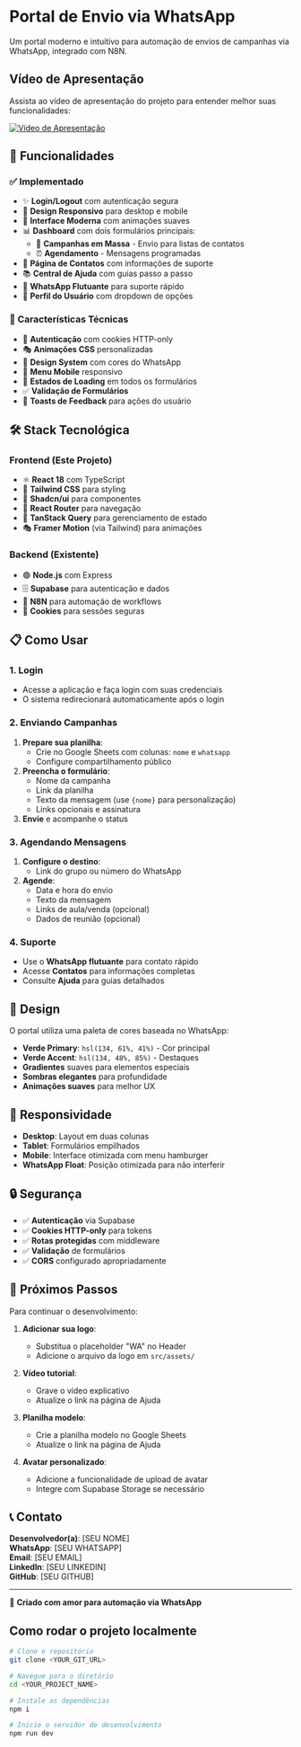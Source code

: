 


# Portal de Envio via WhatsApp

Um portal moderno e intuitivo para automação de envios de campanhas via WhatsApp, integrado com N8N.



## Vídeo de Apresentação

Assista ao vídeo de apresentação do projeto para entender melhor suas funcionalidades:

[![Vídeo de Apresentação](https://img.youtube.com/vi/grqIA2tEsUM/0.jpg)](https://www.youtube.com/watch?v=grqIA2tEsUM)




## 🚀 Funcionalidades

### ✅ Implementado
- ✨ **Login/Logout** com autenticação segura
- 📱 **Design Responsivo** para desktop e mobile  
- 🎨 **Interface Moderna** com animações suaves
- 📊 **Dashboard** com dois formulários principais:
  - 📢 **Campanhas em Massa** - Envio para listas de contatos
  - ⏰ **Agendamento** - Mensagens programadas
- 👥 **Página de Contatos** com informações de suporte
- 📚 **Central de Ajuda** com guias passo a passo
- 💬 **WhatsApp Flutuante** para suporte rápido
- 👤 **Perfil do Usuário** com dropdown de opções

### 🎯 Características Técnicas
- 🔐 **Autenticação** com cookies HTTP-only
- 🎭 **Animações CSS** personalizadas
- 🎨 **Design System** com cores do WhatsApp
- 📱 **Menu Mobile** responsivo
- 🔄 **Estados de Loading** em todos os formulários
- ✅ **Validação de Formulários** 
- 🎊 **Toasts de Feedback** para ações do usuário




## 🛠️ Stack Tecnológica

### Frontend (Este Projeto)
- ⚛️ **React 18** com TypeScript
- 🎨 **Tailwind CSS** para styling
- 🧩 **Shadcn/ui** para componentes
- 🔄 **React Router** para navegação
- 📡 **TanStack Query** para gerenciamento de estado
- 🎭 **Framer Motion** (via Tailwind) para animações

### Backend (Existente)
- 🟢 **Node.js** com Express
- 🗄️ **Supabase** para autenticação e dados  
- 🤖 **N8N** para automação de workflows
- 🍪 **Cookies** para sessões seguras




## 📋 Como Usar

### 1. Login
- Acesse a aplicação e faça login com suas credenciais
- O sistema redirecionará automaticamente após o login

### 2. Enviando Campanhas
1. **Prepare sua planilha**:
   - Crie no Google Sheets com colunas: `nome` e `whatsapp`
   - Configure compartilhamento público
2. **Preencha o formulário**:
   - Nome da campanha
   - Link da planilha
   - Texto da mensagem (use `{nome}` para personalização)
   - Links opcionais e assinatura
3. **Envie** e acompanhe o status

### 3. Agendando Mensagens
1. **Configure o destino**:
   - Link do grupo ou número do WhatsApp
2. **Agende**:
   - Data e hora do envio
   - Texto da mensagem
   - Links de aula/venda (opcional)
   - Dados de reunião (opcional)

### 4. Suporte
- Use o **WhatsApp flutuante** para contato rápido
- Acesse **Contatos** para informações completas
- Consulte **Ajuda** para guias detalhados




## 🎨 Design

O portal utiliza uma paleta de cores baseada no WhatsApp:
- **Verde Primary**: `hsl(134, 61%, 41%)` - Cor principal
- **Verde Accent**: `hsl(134, 48%, 85%)` - Destaques
- **Gradientes** suaves para elementos especiais
- **Sombras elegantes** para profundidade
- **Animações suaves** para melhor UX




## 📱 Responsividade

- **Desktop**: Layout em duas colunas
- **Tablet**: Formulários empilhados
- **Mobile**: Interface otimizada com menu hamburger
- **WhatsApp Float**: Posição otimizada para não interferir




## 🔒 Segurança

- ✅ **Autenticação** via Supabase
- ✅ **Cookies HTTP-only** para tokens
- ✅ **Rotas protegidas** com middleware
- ✅ **Validação** de formulários
- ✅ **CORS** configurado apropriadamente




## 🚀 Próximos Passos

Para continuar o desenvolvimento:

1. **Adicionar sua logo**:
   - Substitua o placeholder "WA" no Header
   - Adicione o arquivo da logo em `src/assets/`

2. **Vídeo tutorial**:
   - Grave o vídeo explicativo
   - Atualize o link na página de Ajuda

3. **Planilha modelo**:
   - Crie a planilha modelo no Google Sheets
   - Atualize o link na página de Ajuda

4. **Avatar personalizado**:
   - Adicione a funcionalidade de upload de avatar
   - Integre com Supabase Storage se necessário




## 📞 Contato

**Desenvolvedor(a)**: [SEU NOME]  
**WhatsApp**: [SEU WHATSAPP]  
**Email**: [SEU EMAIL]  
**LinkedIn**: [SEU LINKEDIN]  
**GitHub**: [SEU GITHUB]

---

💚 **Criado com amor para automação via WhatsApp**




## Como rodar o projeto localmente

```sh
# Clone o repositório
git clone <YOUR_GIT_URL>

# Navegue para o diretório
cd <YOUR_PROJECT_NAME>

# Instale as dependências
npm i

# Inicie o servidor de desenvolvimento
npm run dev
```

